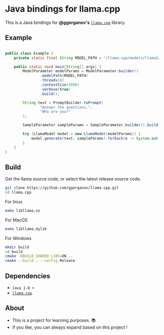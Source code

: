 # Java bindings for llama.cpp

This is a Java bindings for **@ggerganov's** [`llama.cpp`](https://github.com/ggerganov/llama.cpp) library.

## Example
```java

public class Example {
    private static final String MODEL_PATH = "/llama.cpp/models/llama2/ggml-model-7b-q6_k.gguf";

    public static void main(String[] args) {
        ModelParameter modelParams = ModelParameter.builder()
                .modelPath(MODEL_PATH)
                .threads(8)
                .contextSize(4096)
                .verbose(true)
                .build();

        String text = PromptBuilder.toPrompt(
                "Answer the questions.",
                "Who are you?"
        );

        SampleParameter sampleParams = SampleParameter.builder().build();

        try (LlamaModel model = new LlamaModel(modelParams)) {
            model.generate(text, sampleParams).forEach(e -> System.out.print(e.getText()));
        }
    }
}
```

## Build

Get the llama source code, or select the latest release source code.
```bash
git clone https://github.com/ggerganov/llama.cpp.git
cd llama.cpp
```

For linux
```bash
make libllama.so
```

For MacOS
```bash
make libllama.dylib
```

For Windows
```bash
mkdir build
cd build
cmake -DBUILD_SHARED_LIBS=ON ..
cmake --build . --config Release
```



## Dependencies
- `Java 1.8 +`
- [`llama.cpp`](https://github.com/ggerganov/llama.cpp)

## About
- This is a project for learning purposes. 📚
- If you like, you can always expand based on this project !
